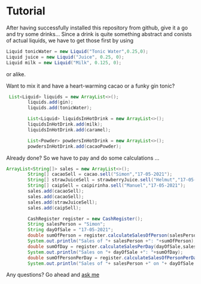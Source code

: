 # Tutorial

After having successfully installed this repository from github, give it a go
and try some drinks...
Since a drink is quite something abstract and conists of actual liquids, we have to 
get those first by using

```` java
Liquid tonicWater = new Liquid("Tonic Water",0.25,0); 
Liquid juice = new Liquid("Juice", 0.25, 0);
Liquid milk = new Liquid("Milk", 0.125, 0);
````  

or alike.

Want to mix it and have a heart-warming cacao or a funky gin tonic?

```` java
 List<Liquid> liquids = new ArrayList<>();
        liquids.add(gin);
        liquids.add(tonicWater);

        List<Liquid> liquidsInHotDrink = new ArrayList<>();
        liquidsInHotDrink.add(milk);
        liquidsInHotDrink.add(caramel);

        List<Powder> powdersInHotDrink = new ArrayList<>();
        powdersInHotDrink.add(cacaoPowder);
````

Already done? So we have to pay and do some calculations ...

```` java
ArrayList<String[]> sales = new ArrayList<>();
        String[] cacaoSell = cacao.sell("Simon","17-05-2021");
        String[] strawJuiceSell = strawberryJuice.sell("Helmut","17-05-2021");
        String[] caipSell = caipirinha.sell("Manuel","17-05-2021");
        sales.add(cacaoSell);
        sales.add(cacaoSell);
        sales.add(strawJuiceSell);
        sales.add(caipSell);

        CashRegister register = new CashRegister();
        String salesPerson = "Simon";
        String dayOfSale = "17-05-2021";
        double sumOfPerson = register.calculateSalesOfPerson(salesPerson,sales);
        System.out.println("Sales of "+ salesPerson +": "+sumOfPerson);
        double sumOfDay = register.calculateSalesPerDay(dayOfSale,sales);
        System.out.println("Sales on "+ dayOfSale +": "+sumOfDay);
        double sumOfPersonPerDay = register.calculateSalesOfPersonPerDay("Simon","17-05-2021",sales);
        System.out.println("Sales of "+ salesPerson +" on "+ dayOfSale +": "+sumOfPersonPerDay);
````

Any questions? Go ahead and [ask me](https://www.youtube.com/watch?v=RRubcjpTkks)
